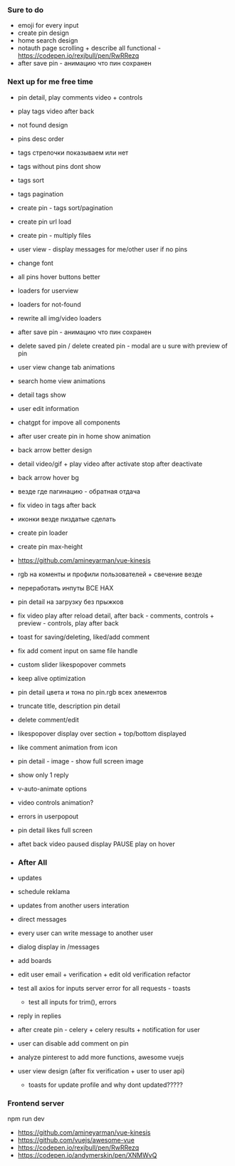 ### Sure to do
- emoji for every input
- create pin design
- home search design
- notauth page scrolling + describe all functional - https://codepen.io/rexjbull/pen/RwRRezq
- after save pin - анимацию что пин сохранен


### Next up for me free time
- pin detail, play comments video + controls
- play tags video after back
- not found design
- pins desc order
- tags стрелочки показываем или нет
- tags without pins dont show
- tags sort
- tags pagination
- create pin - tags sort/pagination
- create pin url load
- create pin - multiply files
- user view - display messages for me/other user if no pins
- change font
- all pins hover buttons better
- loaders for userview
- loaders for not-found
- rewrite all img/video loaders
- after save pin - анимацию что пин сохранен
- delete saved pin / delete created pin - modal are u sure with preview of pin
- user view change tab animations
- search home view animations
- detail tags show
- user edit information
- chatgpt for impove all components
- after user create pin in home show animation
- back arrow better design
- detail video/gif + play video after activate stop after deactivate
- back arrow hover bg
- везде где пагинацию - обратная отдача
- fix video in tags after back
- иконки везде пиздатые сделать
- create pin loader
- create pin max-height
- https://github.com/amineyarman/vue-kinesis
- rgb на коменты и профили пользователей + свечение везде
- переработать инпуты ВСЕ НАХ
- pin detail на загрузку без прыжков
- fix video play after reload detail, after back - comments, controls + preview - controls, play after back
- toast for saving/deleting, liked/add comment
- fix add coment input on same file handle
- custom slider likespopover commets 
- keep alive optimization
- pin detail цвета и тона по pin.rgb всех элементов
- truncate title, description pin detail
- delete comment/edit
- likespopover display over section + top/bottom displayed
- like comment animation from icon
- pin detail - image - show full screen image
- show only 1 reply
- v-auto-animate options
- video controls animation?
- errors in userpopout
- pin detail likes full screen
- aftet back video paused display PAUSE play on hover

- ### After All
- updates
 - schedule reklama
 - updates from another users interation
- direct messages
 - every user can write message to another user
 - dialog display in /messages
- add boards
- edit user email + verification + edit old verification refactor 
- test all axios for inputs server error for all requests - toasts
  - test all inputs for trim(), errors
- reply in replies
- after create pin - celery + celery results + notification for user
- user can disable add comment on pin
- analyze pinterest to add more functions, awesome vuejs
- user view design (after fix verification + user to user api)
  - toasts for update profile and why dont updated?????

### Frontend server
npm run dev


- https://github.com/amineyarman/vue-kinesis
- https://github.com/vuejs/awesome-vue
- https://codepen.io/rexjbull/pen/RwRRezq
- https://codepen.io/andymerskin/pen/XNMWvQ
